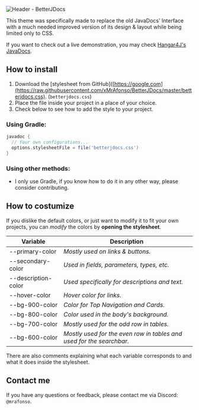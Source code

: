 ![Header - BetterJDocs](https://github.com/xMrAfonso/BetterJDocs/assets/44532605/572a4437-4b08-4447-8ec4-c473b7eac166)

This theme was specifically made to replace the old JavaDocs' Interface with a much needed improved version of its design & layout while being limited only to CSS.

If you want to check out a live demonstration, you may check [Hangar4J's JavaDocs](https://javadoc.jitpack.io/com/github/xmrafonso/hangar4j/63855dea54/javadoc/).

## How to install
1. Download the [stylesheet from GitHub]([https://google.com](https://raw.githubusercontent.com/xMrAfonso/BetterJDocs/master/betterjdocs.css). (`betterjdocs.css`)
2. Place the file inside your project in a place of your choice.
3. Check below to see how to add the style to your project.
### Using Gradle:
```gradle
javadoc {
  // Your own configurations...
  options.stylesheetFile = file('betterjdocs.css')
}
```
### Using other methods:
- I only use Gradle, if you know how to do it in any other way, please consider contributing.

## How to costumize
If you dislike the default colors, or just want to modify it to fit your own projects, you can _modify_ the colors by **opening the stylesheet**.

| Variable             | Description                                                          |
| -------------------- | -------------------------------------------------------------------- |
| --primary-color      | _Mostly used on links & buttons._                                    |
| --secondary-color    | _Used in fields, parameters, types, etc._                            |
| --description-color  | _Used specifically for descriptions and text._                       |
| --hover-color        | _Hover color for links._                                             |
| --bg-900-color       | _Color for Top Navigation and Cards._                                |
| --bg-800-color       | _Color used in the body's background._                               |
| --bg-700-color       | _Mostly used for the odd row in tables._                             |
| --bg-600-color       | _Mostly used for the even row in tables and used for the searchbar._ |

There are also comments explaining what each variable corresponds to and what it does inside the stylesheet. 

## Contact me
If you have any questions or feedback, please contact me via Discord: `@mrafonso`.
